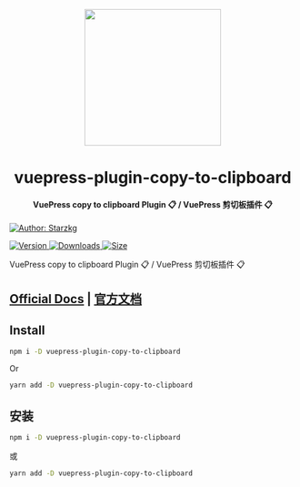 <!-- markdownlint-disable -->
<p align="center">
  <img width="240" src="https://vuepress-star.shentuzhigang.cn/images/hero.png" style="text-align: center;"/>
</p>
<h1 align="center">vuepress-plugin-copy-to-clipboard</h1>
<h4 align="center">VuePress copy to clipboard Plugin 📋 / VuePress 剪切板插件 📋</h4>

[![Author: Starzkg](https://img.shields.io/badge/Author-Starzkg-blue.svg?style=for-the-badge)](https://shentuzhigang.cn)

<!-- markdownlint-restore -->

[![Version](https://img.shields.io/npm/v/@starzkg/vuepress-plugin-copy-to-clipboard.svg?style=flat-square&logo=npm) ![Downloads](https://img.shields.io/npm/dm/@starzkg/vuepress-plugin-copy-to-clipboard.svg?style=flat-square&logo=npm) ![Size](https://img.shields.io/bundlephobia/min/@starzkg/vuepress-plugin-copy-to-clipboard?style=flat-square&logo=npm)](https://www.npmjs.com/package/@starzkg/vuepress-plugin-copy-to-clipboard)

VuePress copy to clipboard Plugin 📋 / VuePress 剪切板插件 📋

## [Official Docs](https://vuepress-theme-star.github.io/copy-to-clipboard/) | [官方文档](https://vuepress-theme-star.github.io/copy-to-clipboard/zh/)

## Install

```bash
npm i -D vuepress-plugin-copy-to-clipboard
```

Or

```bash
yarn add -D vuepress-plugin-copy-to-clipboard
```

## 安装

```bash
npm i -D vuepress-plugin-copy-to-clipboard
```

或

```bash
yarn add -D vuepress-plugin-copy-to-clipboard
```
